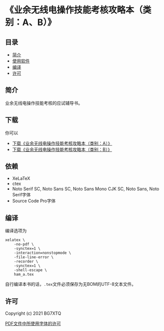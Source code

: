 # 《业余无线电操作技能考核攻略本（类别：A、B）》

## 目录

* [简介](#简介)
* [使用软件](#使用软件)
* [编译](#编译)
* [许可](#许可)

## 简介

业余无线电操作技能考核的应试辅导书。

## 下载

你可以

- [下载《业余无线电操作技能考核攻略本（类别：A）》](https://github.com/mike2718/ham/releases)
- [下载《业余无线电操作技能考核攻略本（类别：B）》](https://github.com/mike2718/ham/releases)

## 依赖

- XeLaTeX
- ctex
- Noto Serif SC, Noto Sans SC, Noto Sans Mono CJK SC, Noto Sans, Noto Serif字体
- Source Code Pro字体

## 编译

编译选项为

```
xelatex \
    -no-pdf \
    -synctex=1 \
    -interaction=nonstopmode \
    -file-line-error \
    -recorder \
    -synctex=1 \
    -shell-escape \
    ham_a.tex
```

自行编译本书的话，`.tex`文件必须保存为无BOM的UTF-8文本文件。

## 许可

Copyright (c) 2021 BG7XTQ

[PDF文件中所使用字体的许可](https://github.com/mike2718/ham/blob/main/LICENSE.md)
